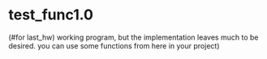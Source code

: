 # test_func1.0
(#for last_hw) working program, but the implementation leaves much to be desired. you can use some functions from here in your project)
